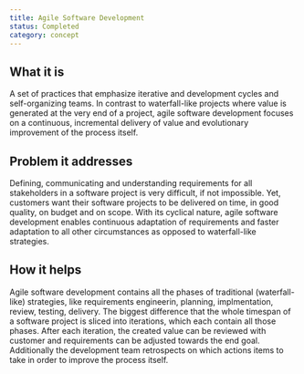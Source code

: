 ```yaml
---
title: Agile Software Development
status: Completed
category: concept
---
```


## What it is
A set of practices that emphasize iterative and development cycles and self-organizing teams. In contrast to waterfall-like projects where value is generated at the very end of a project, agile software development focuses on a continuous, incremental delivery of value and evolutionary improvement of the process itself. 

## Problem it addresses
Defining, communicating and understanding requirements for all stakeholders in a software project is very difficult, if not impossible. Yet, customers want their software projects to be delivered on time, in good quality, on budget and on scope. With its cyclical nature, agile software development enables continuous adaptation of requirements and faster adaptation to all other circumstances as opposed to waterfall-like strategies. 

## How it helps
Agile software development contains all the phases of traditional (waterfall-like) strategies, like requirements engineerin, planning, implmentation, review, testing, delivery. The biggest difference that the whole timespan of a software project is sliced into iterations, which each contain all those phases. After each iteration, the created value can be reviewed with customer and requirements can be adjusted towards the end goal. Additionally the development team retrospects on which actions items to take in order to improve the process itself. 
